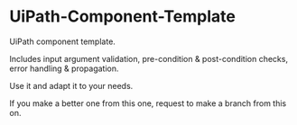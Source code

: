 # UiPath-Component-Template

UiPath component template.

Includes input argument validation, pre-condition & post-condition checks, error handling & propagation.

Use it and adapt it to your needs.

If you make a better one from this one, request to make a branch from this on.
